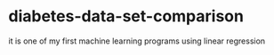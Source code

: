 # diabetes-data-set-comparison
it is one of my first machine learning programs using linear regression
